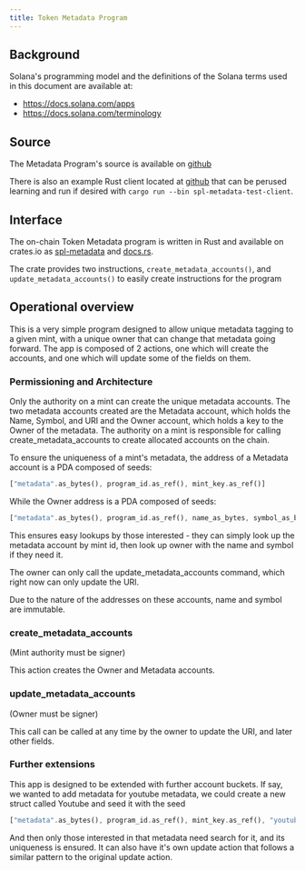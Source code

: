 ```yaml
---
title: Token Metadata Program
---
```


## Background

Solana's programming model and the definitions of the Solana terms used in this
document are available at:

- https://docs.solana.com/apps
- https://docs.solana.com/terminology

## Source

The Metadata Program's source is available on
[github](https://github.com/solana-labs/solana-program-library)

There is also an example Rust client located at 
[github](https://github.com/solana-labs/solana-program-library/tree/master/metadata/test/src/main.rs)
that can be perused learning and run if desired with `cargo run --bin spl-metadata-test-client`.

## Interface

The on-chain Token Metadata program is written in Rust and available on crates.io as
[spl-metadata](https://crates.io/crates/spl-token-metadata) and
[docs.rs](https://docs.rs/spl-token-metadata).

The crate provides two instructions, `create_metadata_accounts()`, and `update_metadata_accounts()` to easily create instructions for the program

## Operational overview

This is a very simple program designed to allow unique metadata tagging to a given mint, with a unique owner
that can change that metadata going forward. The app is composed of 2 actions, one which will create the accounts, and one which will update some of the fields on them.

### Permissioning and Architecture

Only the authority on a mint can create the unique metadata accounts. The two metadata accounts created are the Metadata account, which holds the Name, Symbol, and URI and the Owner account, which holds a key to the Owner of
the metadata. The authority on a mint is responsible for calling create_metadata_accounts to create
allocated accounts on the chain.

To ensure the uniqueness of a mint's metadata, the address of a Metadata account is a PDA composed of seeds:

```rust
["metadata".as_bytes(), program_id.as_ref(), mint_key.as_ref()]
```

While the Owner address is a PDA composed of seeds:

```rust
["metadata".as_bytes(), program_id.as_ref(), name_as_bytes, symbol_as_bytes]
```

This ensures easy lookups by those interested - they can simply look up the metadata account by mint id, then
look up owner with the name and symbol if they need it.

The owner can only call the update_metadata_accounts command, which right now can only update the URI.

Due to the nature of the addresses on these accounts, name and symbol are immutable.

### create_metadata_accounts

(Mint authority must be signer)

This action creates the Owner and Metadata accounts. 

### update_metadata_accounts

(Owner must be signer)

This call can be called at any time by the owner to update the URI, and later other fields.

### Further extensions

This app is designed to be extended with further account buckets. If say, we wanted to add metadata for youtube
metadata, we could create a new struct called Youtube and seed it with the seed

```rust
["metadata".as_bytes(), program_id.as_ref(), mint_key.as_ref(), "youtube".as_bytes()]
```

And then only those interested in that metadata need search for it, and its uniqueness is ensured. It can also
have it's own update action that follows a similar pattern to the original update action.
